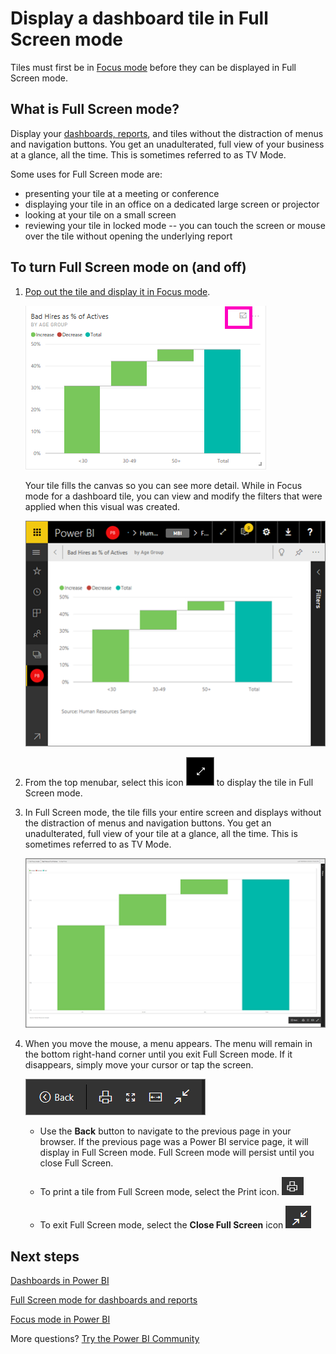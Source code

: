 <properties
   pageTitle="Display a dashboard tile in full screen mode (TV mode)"
   description="Display a dashboard tile in full screen TV mode"
   services="powerbi"
   documentationCenter=""
   authors="mihart"
   manager="erikre"
   backup=""
   editor=""
   tags=""
   qualityFocus="no"
   qualityDate=""/>

<tags
   ms.service="powerbi"
   ms.devlang="NA"
   ms.topic="article"
   ms.tgt_pltfrm="NA"
   ms.workload="powerbi"
   ms.date="05/03/2017"
   ms.author="mihart"/>

# Display a dashboard tile in Full Screen mode

Tiles must first be in [Focus mode](powerbi-service-display-dash-in-focus-mode.md) before they can be displayed in Full Screen mode.

## What is Full Screen mode?

Display your [dashboards, reports](powerbi-service-dash-and-reports-fullscreen.md), and tiles without the distraction of menus and navigation buttons.  You get an unadulterated, full view of your business at a glance, all the time. This is sometimes referred to as TV Mode.

Some uses for Full Screen mode are:

- presenting your tile at a meeting or conference
- displaying your tile in an office on a dedicated large screen or projector
- looking at your tile on a small screen
- reviewing your tile in locked mode -- you can touch the screen or mouse over the tile without opening the underlying report


## To turn Full Screen mode on (and off)

1. [Pop out the tile and display it in Focus mode](powerbi-service-display-dash-in-focus-mode.md).

    ![](media/powerbi-service-display-tile-in-full-screen-mode/power-bi-focus.png)

    Your tile fills the canvas so you can see more detail. While in Focus mode for a dashboard tile, you can view and modify the filters that were applied when this visual was created.

    ![](media/powerbi-service-display-tile-in-full-screen-mode/power-bi-focus3.png)

2. From the top menubar, select this icon    ![](media/powerbi-service-display-tile-in-full-screen-mode/powerbi-full-screen-icon.png) to display the tile in Full Screen mode.

3.  In Full Screen mode, the tile fills your entire screen and displays without the distraction of menus and navigation buttons.  You get an unadulterated, full view of your tile at a glance, all the time. This is sometimes referred to as TV Mode.

    ![](media/powerbi-service-display-tile-in-full-screen-mode/power-bi-fullscreen.png)

4. When you move the mouse, a menu appears. The menu will remain in the bottom right-hand corner until you exit Full Screen mode. If it disappears, simply move your cursor or tap the screen.

    ![](media/powerbi-service-display-tile-in-full-screen-mode/power-bi-menu.png)

    -    Use the **Back** button to navigate to the previous page in your browser. If the previous page was a Power BI service page, it will display in Full Screen mode.  Full Screen mode will persist until you close Full Screen.

    -    To print a tile from Full Screen mode, select the Print icon.
![](media/powerbi-service-display-tile-in-full-screen-mode/print-icon.png)

    -    To exit Full Screen mode, select the **Close Full Screen** icon ![](media/powerbi-service-display-tile-in-full-screen-mode/power-bi-close-full-screen.png)

## Next steps

[Dashboards in Power BI](powerbi-service-dashboards.md)

[Full Screen mode for dashboards and reports](powerbi-service-dash-and-reports-fullscreen.md)

[Focus mode in Power BI](powerbi-service-display-dash-in-focus-mode.md)

More questions? [Try the Power BI Community](http://community.powerbi.com/)
